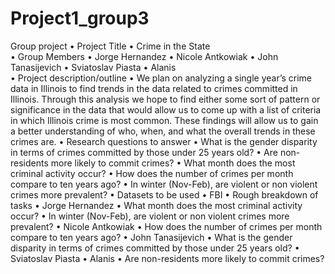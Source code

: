 # Project1_group3
Group project
•	Project Title
•	Crime in the State   
•	Group Members
•	Jorge Hernandez
•	Nicole Antkowiak
•	John Tanasijevich
•	Sviatoslav Piasta
•	Alanis  
•	Project description/outline
•	We plan on analyzing a single year’s crime data in Illinois to find trends in the data related to crimes committed in Illinois. Through this analysis we hope to find either some sort of pattern or significance in the data that would allow us to come up with a list of criteria in which Illinois crime is most common. These findings will allow us to gain a better understanding of who, when, and what the overall trends in these crimes are. 
•	Research questions to answer 
•	What is the gender disparity in terms of crimes committed by those under 25 years old?
•	Are non-residents more likely to commit crimes?
•	What month does the most criminal activity occur?
•	How does the number of crimes per month compare to ten years ago?
•	In winter (Nov-Feb), are violent or non violent crimes more prevalent?
•	Datasets to be used
•	FBI 
•	Rough breakdown of tasks 
•	Jorge Hernandez
•	What month does the most criminal activity occur?
•	In winter (Nov-Feb), are violent or non violent crimes more prevalent?
•	Nicole Antkowiak
•	How does the number of crimes per month compare to ten years ago?
•	John Tanasijevich
•	What is the gender disparity in terms of crimes committed by those under 25 years old?
•	Sviatoslav Piasta
•	Alanis
•	Are non-residents more likely to commit crimes?
